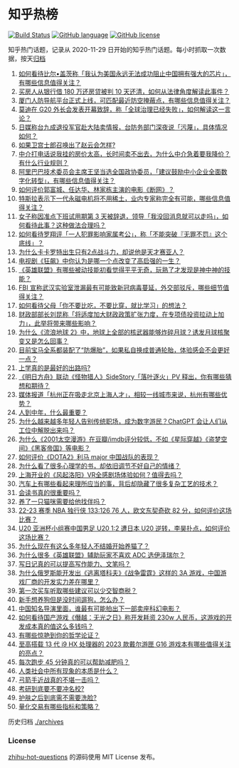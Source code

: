 # 知乎热榜
[![Build Status](https://github.com/ToWeLong/zhihu-hot-questions/workflows/CI/badge.svg)](https://github.com/ToWeLong/zhihu-hot-questions/actions)
[![GitHub language](https://img.shields.io/badge/language-golang-orange.svg)](https://golang.org/)
[![GitHub license](https://img.shields.io/github/license/ToWeLong/zhihu-hot-questions)](https://github.com/ToWeLong/zhihu-hot-questions/blob/main/LICENSE)

知乎热门话题，记录从 2020-11-29 日开始的知乎热门话题。每小时抓取一次数据，按天[归档](./archives)

<!-- BEGIN -->

1. [如何看待比尔•盖茨称「我认为美国永远无法成功阻止中国拥有强大的芯片」，有哪些信息值得关注？](https://www.zhihu.com/question/587280375)
1. [买房人从银行借 180 万还房贷被判 10 天还清，如何从法律角度解读此事件？](https://www.zhihu.com/question/587095948)
1. [厦门人防导航平台正式上线，可匹配最近防空掩蔽点，有哪些信息值得关注？](https://www.zhihu.com/question/587133453)
1. [莫迪在 G20 外长会发表开幕致辞，称「全球治理已经失败」，如何解读这一言论？](https://www.zhihu.com/question/587291687)
1. [日媒称台九成退役军官赴大陆卖情报，台防务部门深夜说「污蔑」，具体情况如何？](https://www.zhihu.com/question/587293457)
1. [如果卫宫士郎召唤出了赵云会怎样?](https://www.zhihu.com/question/434744462)
1. [中介打电话说我挂的房价太高，长时间卖不出去，为什么中介急着要我降价？有什么行业规则？](https://www.zhihu.com/question/586963887)
1. [阿里巴巴技术委员会主席王坚当选全国政协委员，「建议鼓励中小企业全面数字化转型」，有哪些信息值得关注？](https://www.zhihu.com/question/587298249)
1. [如何评价郭富城、任达华、林家栋主演的电影《断网》？](https://www.zhihu.com/question/587070646)
1. [特斯拉表示下一代永磁电机将不用稀土，业内专家称完全有可能，哪些信息值得关注？](https://www.zhihu.com/question/587153845)
1. [女子称因准点下班试用期第 3 天被辞退，领导「我没回消息就可以走吗」，如何看待此事？这种做法合理吗？](https://www.zhihu.com/question/587288580)
1. [如何看待罗翔评「一人犯罪影响家属考公」，称「不能突破『无罪不罚』这个底线」？](https://www.zhihu.com/question/587292013)
1. [为什么卡卡罗特出生只有2点战斗力，却说他是天才赛亚人？](https://www.zhihu.com/question/39707398)
1. [电视剧《狂飙》中你认为是哪一个点改变了高启强的一生？](https://www.zhihu.com/question/581122615)
1. [《英雄联盟》有哪些被动技能初看觉得平平无奇，玩熟了才发现是神中神的技能？](https://www.zhihu.com/question/586681851)
1. [FBI 宣称武汉实验室泄漏最有可能致新冠病毒蔓延，外交部驳斥，哪些细节值得关注？](https://www.zhihu.com/question/586970705)
1. [如何看待父母「你不要比吃，不要比穿，就比学习」的想法？](https://www.zhihu.com/question/324437913)
1. [财政部部长刘昆称「将适度加大财政政策扩张力度，在专项债投资拉动上加力」，此举将带来哪些影响？](https://www.zhihu.com/question/586876789)
1. [为什么《流浪地球 2》中，地球上全部的核武器能够炸碎月球？诱发月球核聚变又是怎么回事？](https://www.zhihu.com/question/580040243)
1. [目前宝马全系都装配了“防爆胎”，如果私自换成普通轮胎，体验感会不会更好一点？](https://www.zhihu.com/question/577367460)
1. [上学真的是最好的出路吗?](https://www.zhihu.com/question/587342923)
1. [《明日方舟》联动《怪物猎人》SideStory「落叶逐火」PV 释出，你有哪些猜想和期待？](https://www.zhihu.com/question/587343098)
1. [媒体报道「杭州正在吸走北京上海人才」，相较一线城市来说，杭州有哪些优势？](https://www.zhihu.com/question/587100409)
1. [人到中年，什么最重要？](https://www.zhihu.com/question/585413517)
1. [为什么越来越多年轻人告别传统职场，成为数字游民？ChatGPT 会让人们从工位中解脱出来吗？](https://www.zhihu.com/question/587297986)
1. [为什么《2001太空漫游》在豆瓣/imdb评分较低，不如《星际穿越》《盗梦空间》《黑客帝国》等电影？](https://www.zhihu.com/question/586293479)
1. [如何评价《DOTA2》利马 major 中国战队的表现？](https://www.zhihu.com/question/587070753)
1. [为什么看了很多心理学的书，却依旧调节不好自己的情绪？](https://www.zhihu.com/question/585703487)
1. [上海开业的《风起洛阳》VR全感剧场体验如何？值得去吗？](https://www.zhihu.com/question/587284517)
1. [汽车上有哪些看起来理所应当的事，背后却隐藏了很多复杂工艺的技术？](https://www.zhihu.com/question/568584494)
1. [会读书真的很重要吗？](https://www.zhihu.com/question/587311458)
1. [养了一只猫咪需要给他找伴吗？](https://www.zhihu.com/question/354487028)
1. [22-23 赛季 NBA 独行侠 133:126 76 人，欧文东契奇砍 82 分，如何评价这场比赛？](https://www.zhihu.com/question/587267765)
1. [U20 亚洲杯小组赛中国男足 U20 1:2 遭日本 U20 逆转，李昊扑点，如何评价这场比赛？](https://www.zhihu.com/question/587353901)
1. [为什么现在有这么多年轻人不结婚开始养猫了？](https://www.zhihu.com/question/586803198)
1. [为什么很多《英雄联盟》辅助玩家不喜欢 ADC 选伊泽瑞尔？](https://www.zhihu.com/question/586639747)
1. [写日记真的可以提高写作能力、文笔吗？](https://www.zhihu.com/question/470485043)
1. [为什么俄罗斯能开发出《逃离塔科夫》《战争雷霆》这样的 3A 游戏，中国游戏厂商的开发实力差在哪里？](https://www.zhihu.com/question/586064174)
1. [第一次买车听取哪些建议可以少交智商税？](https://www.zhihu.com/question/586880690)
1. [新手想养狗但是没时间遛狗，怎么办？](https://www.zhihu.com/question/580779656)
1. [中国知名导演里面，谁最有可能拍出下一部卖座科幻电影？](https://www.zhihu.com/question/582922475)
1. [如何看待国产游戏《僭越：无光之日》称开发耗资 230w 人民币，这游戏的开发成本真的值这么多钱吗？](https://www.zhihu.com/question/586390905)
1. [有哪些惊艳到你的哲学论证？](https://www.zhihu.com/question/587082541)
1. [至高搭载 13 代 i9 HX 处理器的 2023 款戴尔游匣 G16 游戏本有哪些值得关注的亮点？](https://www.zhihu.com/question/587143012)
1. [每次跑步 45 分钟真的可以帮助减肥吗？](https://www.zhihu.com/question/586387101)
1. [人类社会中所有现象的本质是什么？](https://www.zhihu.com/question/586309227)
1. [弓箭手近战真的不堪一击吗？](https://www.zhihu.com/question/584880594)
1. [考研到底要不要冲名校?](https://www.zhihu.com/question/548305946)
1. [护肤之后到底需不需要洗脸?](https://www.zhihu.com/question/584098253)
1. [量化交易有哪些指标和策略？](https://www.zhihu.com/question/547896059)

<!-- END -->

历史归档 [./archives](./archives)


### License
[zhihu-hot-questions](https://github.com/towelong/zhihu-hot-questions) 的源码使用 MIT License 发布。
